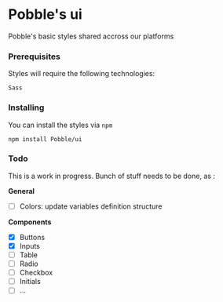 # Pobble's ui

Pobble's basic styles shared accross our platforms

### Prerequisites

Styles will require the following technologies:

```
Sass
```

### Installing

You can install the styles via `npm`

```
npm install Pobble/ui
```

### Todo

This is a work in progress. Bunch of stuff needs to be done, as :

**General**
- [ ] Colors: update variables definition structure

**Components**
- [x] Buttons
- [x] Inputs
- [ ] Table
- [ ] Radio
- [ ] Checkbox
- [ ] Initials
- [ ] ...
